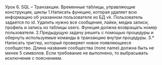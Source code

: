 Урок 6. SQL – Транзакции. Временные таблицы, управляющие конструкции, циклы
1.Написать функцию, которая удаляет всю информацию об указанном пользователе из БД vk. Пользователь задается по id. 
Удалить нужно все сообщения, лайки, медиа записи, профиль и запись из таблицы users. Функция должна возвращать номер пользователя.
2.Предыдущую задачу решить с помощью процедуры и обернуть используемые команды в транзакцию внутри процедуры.
3.* Написать триггер, который проверяет новое появляющееся сообщество. Длина названия сообщества (поле name) должна быть не менее 5 символов. Если требование не выполнено, то выбрасывать исключение с пояснением.
